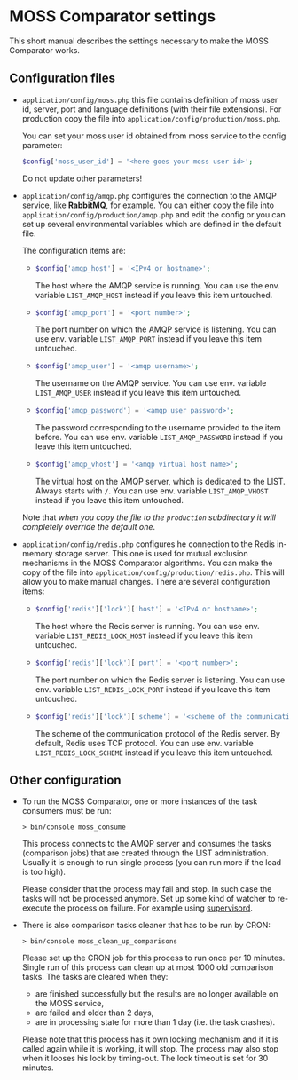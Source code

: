 # MOSS Comparator settings

This short manual describes the settings necessary to make the MOSS Comparator works.

## Configuration files

* `application/config/moss.php` this file contains definition of moss user id, server, port and language definitions (with their file extensions). For production copy the file into `application/config/production/moss.php`.
  
  You can set your moss user id obtained from moss service to the config parameter:
  ```php
  $config['moss_user_id'] = '<here goes your moss user id>';
  ```
  
  Do not update other parameters!

* `application/config/amqp.php` configures the connection to the AMQP service, like __RabbitMQ__, for example.
  You can either copy the file into `application/config/production/amqp.php` and edit the config or you can set up several environmental variables which are defined in the default file.
  
  The configuration items are:
  * ```php
    $config['amqp_host'] = '<IPv4 or hostname>';
    ```
    The host where the AMQP service is running. You can use the env. variable `LIST_AMQP_HOST` instead if you leave this item untouched.
  * ```php
    $config['amqp_port'] = '<port number>';
    ```
    The port number on which the AMQP service is listening. You can use env. variable `LIST_AMQP_PORT` instead if you leave this item untouched.
  * ```php
    $config['amqp_user'] = '<amqp username>';
    ```
    The username on the AMQP service. You can use env. variable `LIST_AMQP_USER` instead if you leave this item untouched.
  * ```php
    $config['amqp_password'] = '<amqp user password>';
    ```
    The password corresponding to the username provided to the item before. You can use env. variable `LIST_AMQP_PASSWORD` instead if you leave this item untouched.
  * ```php
    $config['amqp_vhost'] = '<amqp virtual host name>';
    ```
    The virtual host on the AMQP server, which is dedicated to the LIST. Always starts with `/`. You can use env. variable `LIST_AMQP_VHOST` instead if you leave this item untouched.
  
  Note that _when you copy the file to the `production` subdirectory it will completely override the default one_.

* `application/config/redis.php` configures he connection to the Redis in-memory storage server. This one is used for mutual exclusion mechanisms in the MOSS Comparator algorithms.
  You can make the copy of the file into `application/config/production/redis.php`. This will allow you to make manual changes.
  There are several configuration items:
  * ```php
    $config['redis']['lock']['host'] = '<IPv4 or hostname>';
    ```
    The host where the Redis server is running. You can use env. variable `LIST_REDIS_LOCK_HOST` instead if you leave this item untouched.
  * ```php
    $config['redis']['lock']['port'] = '<port number>';
    ```
    The port number on which the Redis server is listening. You can use env. variable `LIST_REDIS_LOCK_PORT` instead if you leave this item untouched.
  * ```php
    $config['redis']['lock']['scheme'] = '<scheme of the communication protocol>';
    ```
    The scheme of the communication protocol of the Redis server. By default, Redis uses TCP protocol. You can use env. variable `LIST_REDIS_LOCK_SCHEME` instead if you leave this item untouched.

## Other configuration

* To run the MOSS Comparator, one or more instances of the task consumers must be run: 
  ```shell
  > bin/console moss_consume
  ```
  This process connects to the AMQP server and consumes the tasks (comparison jobs) that are created through the LIST administration. Usually it is enough to run single process (you can run more if the load is too high).
  
  Please consider that the process may fail and stop. In such case the tasks will not be processed anymore. Set up some kind of watcher to re-execute the process on failure. For example using [supervisord](http://supervisord.org/).

* There is also comparison tasks cleaner that has to be run by CRON:
  ```shell
  > bin/console moss_clean_up_comparisons
  ```
  Please set up the CRON job for this process to run once per 10 minutes. Single run of this process can clean up at most 1000 old comparison tasks. The tasks are cleared when they:
  * are finished successfully but the results are no longer available on the MOSS service,
  * are failed and older than 2 days,
  * are in processing state for more than 1 day (i.e. the task crashes).
  
  Please note that this process has it own locking mechanism and if it is called again while it is working, it will stop. The process may also stop when it looses his lock by timing-out. The lock timeout is set for 30 minutes.